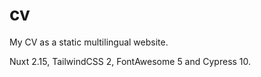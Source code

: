 # cv

My CV as a static multilingual website.

Nuxt 2.15, TailwindCSS 2, FontAwesome 5 and Cypress 10.
